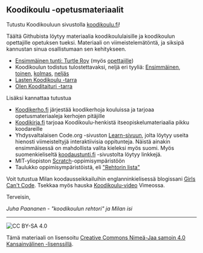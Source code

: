 ## Koodikoulu -opetusmateriaalit

Tutustu Koodikouluun sivustolla [koodikoulu.fi](http://koodikoulu.fi)!

Täältä Githubista löytyy materiaalia koodikoululaisille ja koodikoulun opettajille opetuksen tueksi. Materiaali on viimeistelemätöntä, ja siksipä kannustan sinua osallistumaan sen kehitykseen.

- [Ensimmäinen tunti: Turtle Roy](https://github.com/koodikoulu/koodikoulu/blob/master/1_turtle_roy.md) (myös [opettajille](https://github.com/koodikoulu/koodikoulu/blob/master/1_turtle_roy_ope.md))
- Koodikoulun todistus tulostettavaksi, neljä eri tyyliä: [Ensimmäinen](https://github.com/koodikoulu/koodikoulu/raw/master/diplomi_koodikoulu.pdf), [toinen](https://github.com/koodikoulu/koodikoulu/raw/master/diplomi_koodikoulu2.pdf), [kolmas](https://github.com/koodikoulu/koodikoulu/raw/master/diplomi_koodikoulu3.pdf), [neljäs](https://github.com/koodikoulu/koodikoulu/raw/master/diplomi_koodikoulu4.pdf)
- [Lasten Koodikoulu -tarra](https://github.com/koodikoulu/koodikoulu/raw/master/tarra2.pdf)
- [Olen Kooditaituri -tarra](https://github.com/koodikoulu/koodikoulu/raw/master/tarra1.pdf)

Lisäksi kannattaa tutustua 

- [Koodikerho.fi](http://koodikerho.fi/) järjestää koodikerhoja kouluissa ja tarjoaa opetusmateriaaleja kerhojen pitäjille
- [Koodikirja.fi](http://www.koodikirja.fi/) tarjoaa Koodikoulu-henkistä itseopiskelumateriaalia pikku koodareille
- Yhdysvaltalaisen Code.org -sivuston [Learn-sivuun](http://code.org/learn), jolta löytyy useita hienosti viimeisteltyjä interaktiivisia oppitunteja. Näistä ainakin ensimmäisessä on mahdollista valita kieleksi myös suomi. Myös suomenkieliseltä [koodaustunti.fi](http://koodaustunti.fi/) -sivustolta löytyy linkkejä.
- MIT-yliopiston [Scratch](http://scratch.mit.edu/)-oppimisympäristöön
- Taulukko oppimisympäristöistä, eli ["Rehtorin lista"](https://docs.google.com/spreadsheets/d/1-yZ15CvQSVIC7KsQIVoYBQvugs_XPql8LMpgYnzJuGg/edit#gid=0)


Voit tutustua Milan koodausseikkailuihin englanninkielisessä blogissani [Girls Can't Code](http://girlscantcode.blogspot.fi/). Tsekkaa myös hauska [Koodikoulu-video](http://vimeo.com/86706312) Vimeossa.

Terveisin,

*Juha Paananen - "koodikoulun rehtori" ja Milan isi*

- - -

![CC BY-SA 4.0](http://i.creativecommons.org/l/by-sa/4.0/88x31.png)

Tämä materiaali on lisensoitu [Creative Commons Nimeä-Jaa samoin 4.0 Kansainvälinen -lisenssillä](http://creativecommons.org/licenses/by-sa/4.0/deed.fi).
